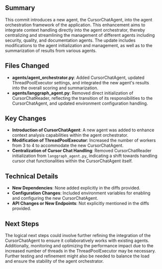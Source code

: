 ## Summary
This commit introduces a new agent, the CursorChatAgent, into the agent orchestration framework of the application. This enhancement aims to integrate context handling directly into the agent orchestrator, thereby centralizing and streamlining the management of different agents including security, quality, and documentation agents. The update includes modifications to the agent initialization and management, as well as to the summarization of results from various agents.

## Files Changed
- **agents/agent_orchestrator.py**: Added CursorChatAgent, updated ThreadPoolExecutor settings, and integrated the new agent's results into the overall scoring and summarization.
- **agents/langgraph_agent.py**: Removed direct initialization of CursorChatReader, reflecting the transition of its responsibilities to the CursorChatAgent, and updated environment configuration handling.

## Key Changes
- **Introduction of CursorChatAgent**: A new agent was added to enhance context analysis capabilities within the agent orchestrator.
- **Modification of ThreadPoolExecutor**: Increased the number of workers from 3 to 4 to accommodate the new CursorChatAgent.
- **Centralization of Cursor Chat Handling**: Removed CursorChatReader initialization from `langgraph_agent.py`, indicating a shift towards handling cursor chat functionalities within the CursorChatAgent itself.

## Technical Details
- **New Dependencies**: None added explicitly in the diffs provided.
- **Configuration Changes**: Included environment variables for enabling and configuring the new CursorChatAgent.
- **API Changes or New Endpoints**: Not explicitly mentioned in the diffs provided.

## Next Steps
The logical next steps could involve further refining the integration of the CursorChatAgent to ensure it collaboratively works with existing agents. Additionally, monitoring and optimizing the performance impact due to the increased number of threads in the ThreadPoolExecutor may be necessary. Further testing and refinement might also be needed to balance the load and ensure the stability of the agent orchestrator.